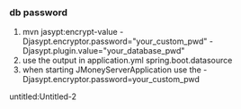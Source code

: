 ### db password
 1. mvn jasypt:encrypt-value -Djasypt.encryptor.password="your_custom_pwd" -Djasypt.plugin.value="your_database_pwd"
 2. use the output in application.yml spring.boot.datasource
 3. when starting JMoneyServerApplication use the -Djasypt.encryptor.password=your_custom_pwd



untitled:Untitled-2